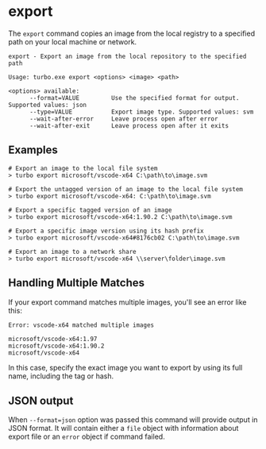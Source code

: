 # export

The `export` command copies an image from the local registry to a specified path on your local machine or network. 

```
export - Export an image from the local repository to the specified path

Usage: turbo.exe export <options> <image> <path>

<options> available:
      --format=VALUE         Use the specified format for output. Supported values: json
      --type=VALUE           Export image type. Supported values: svm
      --wait-after-error     Leave process open after error
      --wait-after-exit      Leave process open after it exits
```

## Examples

```
# Export an image to the local file system
> turbo export microsoft/vscode-x64 C:\path\to\image.svm

# Export the untagged version of an image to the local file system
> turbo export microsoft/vscode-x64: C:\path\to\image.svm

# Export a specific tagged version of an image
> turbo export microsoft/vscode-x64:1.90.2 C:\path\to\image.svm

# Export a specific image version using its hash prefix
> turbo export microsoft/vscode-x64#8176cb02 C:\path\to\image.svm

# Export an image to a network share
> turbo export microsoft/vscode-x64 \\server\folder\image.svm
```

## Handling Multiple Matches

If your export command matches multiple images, you'll see an error like this:

```
Error: vscode-x64 matched multiple images

microsoft/vscode-x64:1.97
microsoft/vscode-x64:1.90.2
microsoft/vscode-x64
```

In this case, specify the exact image you want to export by using its full name, including the tag or hash.

## JSON output

When `--format=json` option was passed this command will provide output in JSON format. It will contain either a `file` object with information about export file or an `error` object if command failed.
